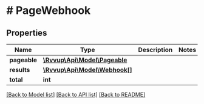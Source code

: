 # # PageWebhook

## Properties

Name | Type | Description | Notes
------------ | ------------- | ------------- | -------------
**pageable** | [**\Rvvup\Api\Model\Pageable**](Pageable.md) |  |
**results** | [**\Rvvup\Api\Model\Webhook[]**](Webhook.md) |  |
**total** | **int** |  |

[[Back to Model list]](../../README.md#models) [[Back to API list]](../../README.md#endpoints) [[Back to README]](../../README.md)

